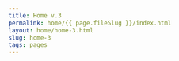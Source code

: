 ```yaml
---
title: Home v.3
permalink: home/{{ page.fileSlug }}/index.html
layout: home/home-3.html
slug: home-3
tags: pages
---
```



